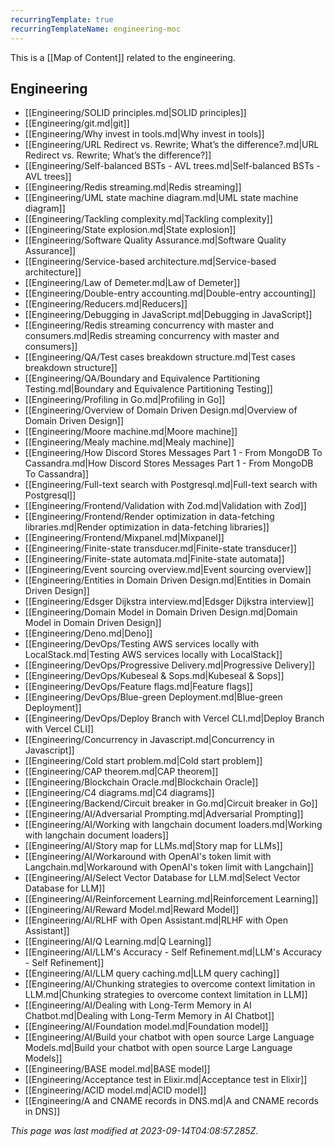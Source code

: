 ```yaml
---
recurringTemplate: true
recurringTemplateName: engineering-moc
---
```


This is a [[Map of Content]] related to the engineering.

## Engineering

- [[Engineering/SOLID principles.md|SOLID principles]]
- [[Engineering/git.md|git]]
- [[Engineering/Why invest in tools.md|Why invest in tools]]
- [[Engineering/URL Redirect vs. Rewrite; What’s the difference?.md|URL Redirect vs. Rewrite; What’s the difference?]]
- [[Engineering/Self-balanced BSTs - AVL trees.md|Self-balanced BSTs - AVL trees]]
- [[Engineering/Redis streaming.md|Redis streaming]]
- [[Engineering/UML state machine diagram.md|UML state machine diagram]]
- [[Engineering/Tackling complexity.md|Tackling complexity]]
- [[Engineering/State explosion.md|State explosion]]
- [[Engineering/Software Quality Assurance.md|Software Quality Assurance]]
- [[Engineering/Service-based architecture.md|Service-based architecture]]
- [[Engineering/Law of Demeter.md|Law of Demeter]]
- [[Engineering/Double-entry accounting.md|Double-entry accounting]]
- [[Engineering/Reducers.md|Reducers]]
- [[Engineering/Debugging in JavaScript.md|Debugging in JavaScript]]
- [[Engineering/Redis streaming concurrency with master and consumers.md|Redis streaming concurrency with master and consumers]]
- [[Engineering/QA/Test cases breakdown structure.md|Test cases breakdown structure]]
- [[Engineering/QA/Boundary and Equivalence Partitioning Testing.md|Boundary and Equivalence Partitioning Testing]]
- [[Engineering/Profiling in Go.md|Profiling in Go]]
- [[Engineering/Overview of Domain Driven Design.md|Overview of Domain Driven Design]]
- [[Engineering/Moore machine.md|Moore machine]]
- [[Engineering/Mealy machine.md|Mealy machine]]
- [[Engineering/How Discord Stores Messages  Part 1 - From MongoDB To Cassandra.md|How Discord Stores Messages  Part 1 - From MongoDB To Cassandra]]
- [[Engineering/Full-text search with Postgresql.md|Full-text search with Postgresql]]
- [[Engineering/Frontend/Validation with Zod.md|Validation with Zod]]
- [[Engineering/Frontend/Render optimization in data-fetching libraries.md|Render optimization in data-fetching libraries]]
- [[Engineering/Frontend/Mixpanel.md|Mixpanel]]
- [[Engineering/Finite-state transducer.md|Finite-state transducer]]
- [[Engineering/Finite-state automata.md|Finite-state automata]]
- [[Engineering/Event sourcing overview.md|Event sourcing overview]]
- [[Engineering/Entities in Domain Driven Design.md|Entities in Domain Driven Design]]
- [[Engineering/Edsger Dijkstra interview.md|Edsger Dijkstra interview]]
- [[Engineering/Domain Model in Domain Driven Design.md|Domain Model in Domain Driven Design]]
- [[Engineering/Deno.md|Deno]]
- [[Engineering/DevOps/Testing AWS services locally with LocalStack.md|Testing AWS services locally with LocalStack]]
- [[Engineering/DevOps/Progressive Delivery.md|Progressive Delivery]]
- [[Engineering/DevOps/Kubeseal & Sops.md|Kubeseal & Sops]]
- [[Engineering/DevOps/Feature flags.md|Feature flags]]
- [[Engineering/DevOps/Blue-green Deployment.md|Blue-green Deployment]]
- [[Engineering/DevOps/Deploy Branch with Vercel CLI.md|Deploy Branch with Vercel CLI]]
- [[Engineering/Concurrency in Javascript.md|Concurrency in Javascript]]
- [[Engineering/Cold start problem.md|Cold start problem]]
- [[Engineering/CAP theorem.md|CAP theorem]]
- [[Engineering/Blockchain Oracle.md|Blockchain Oracle]]
- [[Engineering/C4 diagrams.md|C4 diagrams]]
- [[Engineering/Backend/Circuit breaker in Go.md|Circuit breaker in Go]]
- [[Engineering/AI/Adversarial Prompting.md|Adversarial Prompting]]
- [[Engineering/AI/Working with langchain document loaders.md|Working with langchain document loaders]]
- [[Engineering/AI/Story map for LLMs.md|Story map for LLMs]]
- [[Engineering/AI/Workaround with OpenAI's token limit with Langchain.md|Workaround with OpenAI's token limit with Langchain]]
- [[Engineering/AI/Select Vector Database for LLM.md|Select Vector Database for LLM]]
- [[Engineering/AI/Reinforcement Learning.md|Reinforcement Learning]]
- [[Engineering/AI/Reward Model.md|Reward Model]]
- [[Engineering/AI/RLHF with Open Assistant.md|RLHF with Open Assistant]]
- [[Engineering/AI/Q Learning.md|Q Learning]]
- [[Engineering/AI/LLM's Accuracy - Self Refinement.md|LLM's Accuracy - Self Refinement]]
- [[Engineering/AI/LLM query caching.md|LLM query caching]]
- [[Engineering/AI/Chunking strategies to overcome context limitation in LLM.md|Chunking strategies to overcome context limitation in LLM]]
- [[Engineering/AI/Dealing with Long-Term Memory in AI Chatbot.md|Dealing with Long-Term Memory in AI Chatbot]]
- [[Engineering/AI/Foundation model.md|Foundation model]]
- [[Engineering/AI/Build your chatbot with open source Large Language Models.md|Build your chatbot with open source Large Language Models]]
- [[Engineering/BASE model.md|BASE model]]
- [[Engineering/Acceptance test in Elixir.md|Acceptance test in Elixir]]
- [[Engineering/ACID model.md|ACID model]]
- [[Engineering/A and CNAME records in DNS.md|A and CNAME records in DNS]]


*This page was last modified at 2023-09-14T04:08:57.285Z*.
